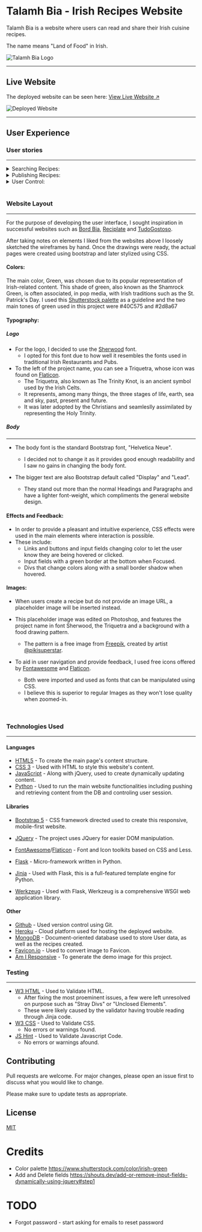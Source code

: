 # Talamh Bia - Irish Recipes Website

Talamh Bia is a website where users can read and share their Irish cuisine recipes.

The name means "Land of Food" in Irish.
<br>

![Talamh Bia Logo](https://i.prntscr.com/nlQSNPIjT86A6Bkl4Ao3gQ.png "Talamh Bia")
___



## Live Website
The deployed website can be seen here: 
[View Live Website ↗](https://ms3-keto-recipes.herokuapp.com/)

![Deployed Website](https://i.prntscr.com/Ga1_3R8NRyOHTOKvOjRfdw.png "Talamh Bia is Responsive!")
___

## User Experience
### User stories
------

<details>
  <summary>Searching Recipes: </summary>
  - I want to search for a specific recipe name using the search bar.
  - I want to search for recipes that use one or more ingredients.
  - I want to be able to browse and view all recipes under a certain category.  
</details>  

<details>
  <summary>Publishing Recipes: </summary>
  - I want to be able to create recipes.
  - I want to create complex recipes with a large number of ingredients and/or instructions.
  - I want to use my own pictures as a representation of the recipe.  
</details>  

<details>
  <summary>User Control: </summary>
  - I want to create an accout in order to share my recipes.
  - I want my password to be secured and not easily leaked or stolen.
  - Once registered, I want to be able to fully edit and tweak my published recipes.
  - Once registered, I want to be able to delete my published recipes.
  - As a registered user, I want to personalise my profile with my Social Media links.
  - As a registered user, I want to edit or remove my Social Media links.
</details>  

<br>

### Website Layout
------

For the purpose of developing the user interface, I sought inspiration in successful websites such as [Bord Bia](https://www.bordbia.ie/recipes/), [Reciplate](https://reciplate.com/) and [TudoGostoso](https://www.tudogostoso.com.br/).

After taking notes on elements I liked from the websites above I loosely sketched the wireframes by hand. 
Once the drawings were ready, the actual pages were created using bootstrap and later stylized using CSS.

#### Colors:

The main color, Green, was chosen due to its popular representation of Irish-related content.
This shade of green, also known as the Shamrock Green, is often associated, in pop media, with Irish traditions such as the St. Patrick's Day.
I used this [Shutterstock palette](https://www.shutterstock.com/color/irish-green) as a guideline and the two main tones of green used in this project were #40C575 and #2d8a67


#### Typography:
##### Logo
- For the logo, I decided to use the [Sherwood](https://www.cdnfonts.com/sherwood.font) font. 
    - I opted for this font due to how well it resembles the fonts used in traditional Irish Restaurants and Pubs.
- To the left of the project name, you can see a Triquetra, whose icon was found on [Flaticon](https://www.flaticon.com/free-icon/triquetra_1506305?term=triquetra&page=1&position=7&page=1&position=7&related_id=1506305&origin=search).
    - The Triquetra, also known as The Trinity Knot, is an ancient symbol used by the Irish Celts.
    - It represents, among many things, the three stages of life, earth, sea and sky, past, present and future.
    - It was later adopted by the Christians and seamleslly assimilated by representing the Holy Trinity.

##### Body
------
- The body font is the standard Bootstrap font, "Helvetica Neue". 
    - I decided not to change it as it provides good enough readability and I saw no gains in changing the body font.

- The bigger text are also Bootstrap default called "Display" and "Lead". 
    - They stand out more than the normal Headings and Paragraphs and have a lighter font-weight, which compliments the general website design.

#### Effects and Feedback:
- In order to provide a pleasant and intuitive experience, CSS effects were used in the main elements where interaction is possible.
- These include:
    - Links and buttons and input fields changing color to let the user know they are being hovered or clicked.
    - Input fields with a green border at the bottom when Focused.
    - Divs that change colors along with a small border shadow when hovered.

#### Images:
- When users create a recipe but do not provide an image URL, a placeholder image will be inserted instead.
- This placeholder image was edited on Photoshop, and features the project name in font Sherwood, the Triquetra and a background with a food drawing pattern.
    - The pattern is a free image from [Freepik](https://www.freepik.com/free-vector/hand-drawn-delicious-food-background_5107183.htm#page=1&query=food%20background&position=0), created by artist [@pikisuperstar](https://www.freepik.com/pikisuperstar). 

- To aid in user navigation and provide feedback, I used free icons offered by [Fontawesome](https://fontawesome.com/) and [Flaticon](https://www.flaticon.com/).
    - Both were imported and used as fonts that can be manipulated using CSS.
    - I believe this is superior to regular Images as they won't lose quality when zoomed-in.

<br>


### Technologies Used
------
#### Languages
- [HTML5](https://whatwg.org/) - To create the main page's content structure.
- [CSS 3](https://www.w3.org/TR/CSS/#css) - Used with HTML to style this website's content.
- [JavaScript](https://www.javascript.com/) - Along with jQuery, used to create dynamically updating content.
- [Python](https://www.python.org/) - Used to run the main website functionalities including pushing and retrieving content from the DB and controling user session.

#### Libraries
- [Bootstrap 5](https://getbootstrap.com/) - CSS framework directed used to create this responsive, mobile-first website.
- [JQuery](https://jquery.com/) - The project uses JQuery for easier DOM manipulation.
- [FontAwesome](https://fontawesome.com/)/[Flaticon](https://www.flaticon.com/) -  Font and Icon toolkits based on CSS and Less.

- [Flask](https://flask.palletsprojects.com/en/2.0.x/) - Micro-framework written in Python.
- [Jinja](https://www.palletsprojects.com/p/jinja/) - Used with Flask, this is a full-featured template engine for Python.
- [Werkzeug](https://www.palletsprojects.com/p/werkzeug/) - Used with Flask, Werkzeug is a comprehensive WSGI web application library.

#### Other
- [Github](https://github.com/) - Used version control using Git.
- [Heroku](https://www.heroku.com/) - Cloud platform used for hosting the deployed website.
- [MongoDB](https://www.mongodb.com/) - Document-oriented database used to store User data, as well as the recipes created.
- [Favicon.io](https://favicon.io/favicon-converter/) - Used to convert image to Favicon.
- [Am I Responsive](http://ami.responsivedesign.is/?url=http%3A%2F%2Fms3-keto-recipes.herokuapp.com%2Frecipes%2F60c3445a59caadfa8d633b29) - To generate the demo image for this project.

### Testing
------
- [W3 HTML](https://validator.w3.org/) - Used to Validate HTML.
    - After fixing the most proeminent issues, a few were left unresolved on purpose such as "Stray Divs" or "Unclosed Elements".
    - These were likely caused by the validator having trouble reading through Jinja code.
- [W3 CSS](https://jigsaw.w3.org/css-validator/) - Used to Validate CSS.
    - No errors or warnings found.
- [JS Hint](https://jshint.com/) - Used to Validate Javascript Code.
    - No errors or warnings afound.








## Contributing
Pull requests are welcome. For major changes, please open an issue first to discuss what you would like to change.

Please make sure to update tests as appropriate.

## License
[MIT](https://choosealicense.com/licenses/mit/)
 
# Credits
- Color palette https://www.shutterstock.com/color/irish-green
- Add and Delete fields https://shouts.dev/add-or-remove-input-fields-dynamically-using-jquery#step1                                

# TODO
- Forgot password - start asking for emails to reset password